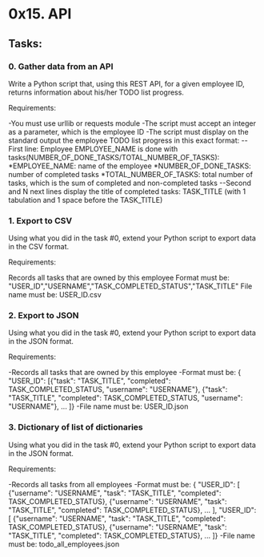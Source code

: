 # 0x15. API #

## Tasks: ##

### 0. Gather data from an API ###
Write a Python script that, using this REST API, for a given employee ID, returns information about his/her TODO list progress.

Requirements:

-You must use urllib or requests module
-The script must accept an integer as a parameter, which is the employee ID
-The script must display on the standard output the employee TODO list progress in this exact format:
    --First line: Employee EMPLOYEE_NAME is done with tasks(NUMBER_OF_DONE_TASKS/TOTAL_NUMBER_OF_TASKS):
        *EMPLOYEE_NAME: name of the employee
        *NUMBER_OF_DONE_TASKS: number of completed tasks
        *TOTAL_NUMBER_OF_TASKS: total number of tasks, which is the sum of completed and non-completed tasks
    --Second and N next lines display the title of completed tasks: TASK_TITLE (with 1 tabulation and 1 space before the TASK_TITLE)

### 1. Export to CSV ###

Using what you did in the task #0, extend your Python script to export data in the CSV format.

Requirements:

Records all tasks that are owned by this employee
Format must be: "USER_ID","USERNAME","TASK_COMPLETED_STATUS","TASK_TITLE"
File name must be: USER_ID.csv

### 2. Export to JSON ###

Using what you did in the task #0, extend your Python script to export data in the JSON format.

Requirements:

-Records all tasks that are owned by this employee
-Format must be: { "USER_ID": [{"task": "TASK_TITLE", "completed": TASK_COMPLETED_STATUS, "username": "USERNAME"}, {"task": "TASK_TITLE", "completed": TASK_COMPLETED_STATUS, "username": "USERNAME"}, ... ]}
-File name must be: USER_ID.json

### 3. Dictionary of list of dictionaries ###

Using what you did in the task #0, extend your Python script to export data in the JSON format.

Requirements:

-Records all tasks from all employees
-Format must be: { "USER_ID": [ {"username": "USERNAME", "task": "TASK_TITLE", "completed": TASK_COMPLETED_STATUS}, {"username": "USERNAME", "task": "TASK_TITLE", "completed": TASK_COMPLETED_STATUS}, ... ], "USER_ID": [ {"username": "USERNAME", "task": "TASK_TITLE", "completed": TASK_COMPLETED_STATUS}, {"username": "USERNAME", "task": "TASK_TITLE", "completed": TASK_COMPLETED_STATUS}, ... ]}
-File name must be: todo_all_employees.json

